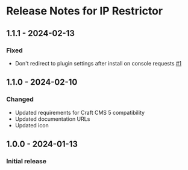 # Release Notes for IP Restrictor

## 1.1.1 - 2024-02-13

### Fixed
- Don't redirect to plugin settings after install on console requests [#1](https://github.com/jrrdnx/craft-ip-restrictor/issues/1)

## 1.1.0 - 2024-02-10

### Changed
- Updated requirements for Craft CMS 5 compatibility
- Updated documentation URLs
- Updated icon

## 1.0.0 - 2024-01-13

### Initial release
